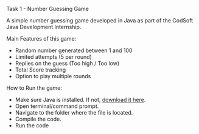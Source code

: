 Task 1 - Number Guessing Game

A simple number guessing game developed in Java as part of the CodSoft Java Development Internship.

Main Features of this game: 
- Random number generated between 1 and 100
- Limited attempts (5 per round)
- Replies on the guess (Too high / Too low)
- Total Score tracking
- Option to play multiple rounds

How to Run the game: 
- Make sure Java is installed. If not, [download it here](https://www.oracle.com/java/technologies/javase-downloads.html).
- Open terminal/command prompt.
- Navigate to the folder where the file is located.
-  Compile the code.
-  Run the code

